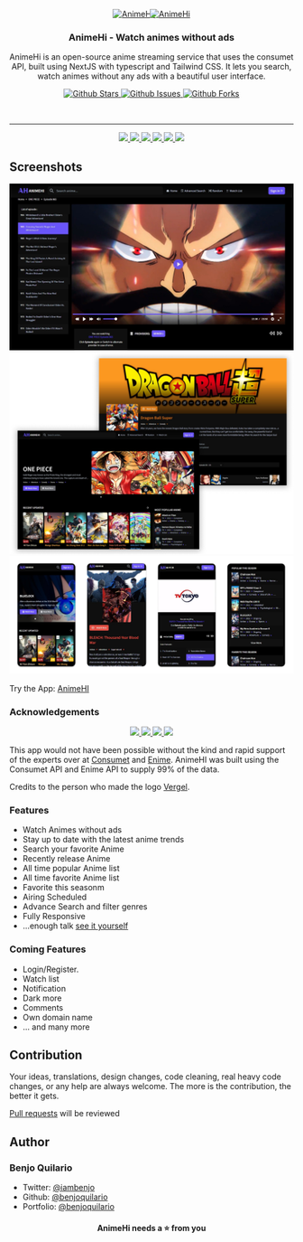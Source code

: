 <p align="center">
  <div align="center">
    <a href="https://animehi-stream.vercel.app/">
      <img alt="AnimeHi" src="https://animehi-stream.vercel.app/_next/static/media/animehi.9fc8dd87.svg" width="49" height="52" />
    </a>
    <a href="https://animehi-stream.vercel.app/" style="margin-left: -10px">
      <img alt="AnimeHi" src="https://animehi-stream.vercel.app/_next/image?url=%2F_next%2Fstatic%2Fmedia%2Fh.0c186236.png&w=1920&q=75" width="65" height="52" />
    </a>
  </div>
    <h3 align="center">AnimeHi - Watch animes without ads</h3>
</p>
<p align="center">
    AnimeHi is an open-source anime streaming service that uses the consumet API, built using NextJS with typescript and Tailwind CSS. It lets you search, watch animes without any ads with a beautiful user interface.
 </p>

<p align="center">
  <a href="https://github.com/benjoquilario/animehi-stream">
      <img src="https://img.shields.io/github/stars/benjoquilario/animehi-stream" alt="Github Stars">
    </a>
    <a href="https://www.gnu.org/licenses/agpl-3.0.en.html">
      <img src="https://img.shields.io/github/issues/benjoquilario/animehi-stream" alt="Github Issues">
    </a>
     <a href="https://github.com/benjoquilario/animehi-stream">
      <img src="https://img.shields.io/github/forks/benjoquilario/animehi-stream" alt="Github Forks" />
    </a>
</p>

</br>
  <hr />
<p align="center">
  <a href="https://nextjs.org">
    <img src="https://img.shields.io/github/package-json/dependency-version/benjoquilario/animehi-stream/next?filename=package.json&color=fff&labelColor=000&logo=nextdotjs&style=flat-square">
  </a>
  <a href="https://tailwindcss.com/">
    <img src="https://img.shields.io/github/package-json/dependency-version/benjoquilario/animehi-stream/dev/tailwindcss?filename=package.json&color=37b8f1&logo=tailwindcss&labelColor=0b1120&style=flat-square&logoColor=38bdf8">
  </a>
  <a href="https://17.reactjs.org/">
    <img src="https://img.shields.io/github/package-json/dependency-version/benjoquilario/animehi-stream/react?filename=package.json&color=5fd9fb&logo=react&labelColor=222435&style=flat-square">
  </a>
  <a href="https://redux-toolkit.js.org/">
    <img src="https://img.shields.io/github/package-json/dependency-version/benjoquilario/animehi-stream/@reduxjs/toolkit?filename=package.json&label=redux-toolkit&color=593d88&logo=redux&labelColor=242526&style=flat-square&logoColor=b58bf7">
  </a>
  <a href="https://tailwindcss.com/">
    <img src="https://img.shields.io/github/package-json/dependency-version/benjoquilario/animehi-stream/typescript?filename=package.json&color=3178C6&logo=typescript&labelColor=111&style=flat-square&logoColor=white">
  </a>
  <a href="https://www.framer.com/motion">
    <img src="https://img.shields.io/github/package-json/dependency-version/benjoquilario/animehi-stream/framer-motion?logo=framer&style=flat-square&logoColor=white">
  </a>
</p>

## Screenshots

<a href="https://animehi-stream.vercel.app/" target="blank">
  <img src="public/watch.jpg" />
</a>
<a href="https://animehi-stream.vercel.app/" target="blank">
  <img src="public/page.png" />
</a>
<a href="https://animehi-stream.vercel.app/" target="blank">
  <img src="public/mobile.png" />
</a>

Try the App: [AnimeHI](https://animehi-stream.vercel.app/)

### Acknowledgements

<p align="center">
  <a href="https://github.com/consumet/">
    <img src="https://img.shields.io/badge/consumet/consumet.ts-333.svg?style=flat-square">
  </a>
  <a href="https://anilist.co">
    <img src="https://img.shields.io/badge/AniList-1e2432.svg?logo=anilist&style=flat-square">
  </a>
  <a href="https://gogoanime.bid">
    <img src="https://img.shields.io/badge/GogoAnime-00a651.svg?style=flat-square">
  </a>
  <a href="https://github.com/Enime-Project/api.enime.moe">
    <img src="https://img.shields.io/badge/Enime-Projects/api.enime.moe-333.svg?style=flat-square">
  </a>
</p>

This app would not have been possible without the kind and rapid support of the experts over at [Consumet](https://github.com/consumet/) and [Enime](https://github.com/Enime-Project/api.enime.moe). AnimeHI was built using the Consumet API and Enime API to supply 99% of the data.

Credits to the person who made the logo [Vergel](https://github.com/vergelmacayan).

### Features

- Watch Animes without ads
- Stay up to date with the latest anime trends
- Search your favorite Anime
- Recently release Anime
- All time popular Anime list
- All time favorite Anime list
- Favorite this seasonm
- Airing Scheduled
- Advance Search and filter genres
- Fully Responsive
- ...enough talk [see it yourself](https://animehi-stream.vercel.app/)

### Coming Features

- Login/Register.
- Watch list
- Notification
- Dark more
- Comments
- Own domain name
- … and many more

## Contribution

Your ideas, translations, design changes, code cleaning, real heavy code changes, or any help are always welcome. The more is the contribution, the better it gets.

[Pull requests](https://github.com/benjoquilario/anime-stream/pulls) will be reviewed

## Author

### Benjo Quilario

- Twitter: [@iambenjo](https://twitter.com/iam_benjo)
- Github: [@benjoquilario](https://github.com/benjoquilario)
- Portfolio: [@benjoquilario](https://benjoquilario.me)

<h4 align="center">
AnimeHi needs a ⭐️ from you
</h3>
